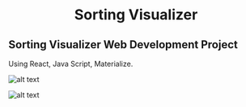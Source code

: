 <h1 align="center">
    Sorting Visualizer
</h1>

## Sorting Visualizer Web Development Project

Using React, Java Script, Materialize.

![alt text](https://user-images.githubusercontent.com/52111635/129484542-a779c119-d63f-4a3f-b20d-3f734e11d782.PNG)

![alt text](https://i.imgur.com/uBQbCXB.jpg)


